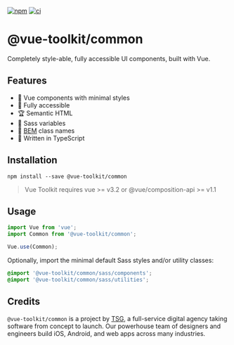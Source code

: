[![npm](https://img.shields.io/npm/v/@vue-toolkit/common)](https://www.npmjs.com/package/@vue-toolkit/common)
[![ci](https://github.com/thesmythgroup/vue-toolkit/workflows/ci/badge.svg)](https://github.com/thesmythgroup/vue-toolkit/actions)

# @vue-toolkit/common

Completely style-able, fully accessible UI components, built with Vue.

## Features

- 🚀 Vue components with minimal styles
- 🎉 Fully accessible
- 🏆 Semantic HTML
- 🎨 Sass variables
- 📂 [BEM](http://getbem.com/) class names
- 💪 Written in TypeScript

## Installation

```
npm install --save @vue-toolkit/common
```

> Vue Toolkit requires vue >= v3.2 or @vue/composition-api >= v1.1

## Usage

```ts
import Vue from 'vue';
import Common from '@vue-toolkit/common';

Vue.use(Common);
```

Optionally, import the minimal default Sass styles and/or utility classes:

```scss
@import '@vue-toolkit/common/sass/components';
@import '@vue-toolkit/common/sass/utilities';
```

## Credits

`@vue-toolkit/common` is a project by [TSG](https://thesmythgroup.com/), a full-service digital agency taking software from concept to launch.
Our powerhouse team of designers and engineers build iOS, Android, and web apps across many industries.
